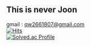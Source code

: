 ## This is never Joon
gmail : qw2661807@gmail.com<br />
[![Hits](https://hits.seeyoufarm.com/api/count/incr/badge.svg?url=https%3A%2F%2Fgithub.com%2Fapnalkkamkkamhanjoon&count_bg=%2300B5FF&title_bg=%23555555&icon=&icon_color=%23FF0000&title=hits&edge_flat=false)](https://hits.seeyoufarm.com)<br/>
[![Solved.ac Profile](http://mazassumnida.wtf/api/v2/generate_badge?boj=qw2661807)](https://solved.ac/qw2661807/)
